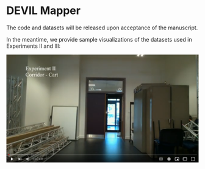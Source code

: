 # DEVIL Mapper

The code and datasets will be released upon acceptance of the manuscript. 

In the meantime, we provide sample visualizations of the datasets used in Experiments II and III:

[![IMAGE ALT TEXT HERE](devil-dataset-video.png)](https://www.youtube.com/watch?v=WBfwQR3dg8Y)

